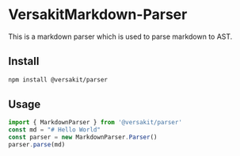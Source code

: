# VersakitMarkdown-Parser

This is a markdown parser which is used to parse markdown to AST.

## Install

```bash
npm install @versakit/parser
```

## Usage

```ts
import { MarkdownParser } from '@versakit/parser'
const md = "# Hello World"
const parser = new MarkdownParser.Parser()
parser.parse(md)
```
